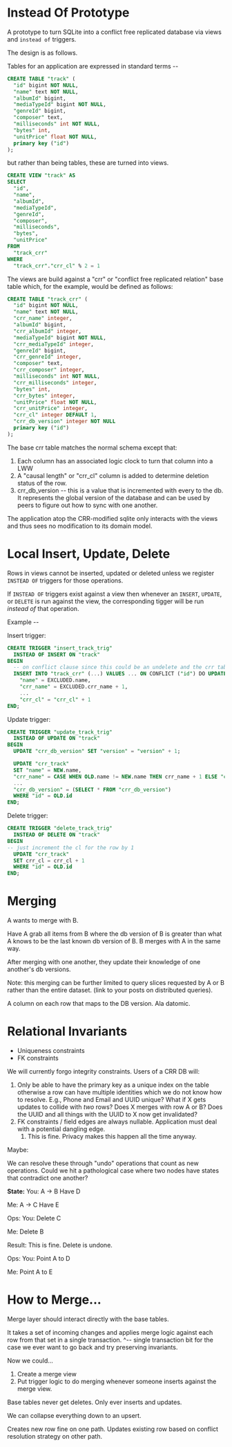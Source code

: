 # Instead Of Prototype

A prototype to turn SQLite into a conflict free replicated database via views and `instead of` triggers.

The design is as follows.

Tables for an application are expressed in standard terms --

```sql
CREATE TABLE "track" (
  "id" bigint NOT NULL,
  "name" text NOT NULL,
  "albumId" bigint,
  "mediaTypeId" bigint NOT NULL,
  "genreId" bigint,
  "composer" text,
  "milliseconds" int NOT NULL,
  "bytes" int,
  "unitPrice" float NOT NULL,
  primary key ("id")
);
```

but rather than being tables, these are turned into views.

```sql
CREATE VIEW "track" AS
SELECT
  "id",
  "name",
  "albumId",
  "mediaTypeId",
  "genreId",
  "composer",
  "milliseconds",
  "bytes",
  "unitPrice" 
FROM
  "track_crr" 
WHERE
  "track_crr"."crr_cl" % 2 = 1
```

The views are build against a "crr" or "conflict free replicated relation" base table which, for the example, would be defined as follows:

```sql
CREATE TABLE "track_crr" (
  "id" bigint NOT NULL,
  "name" text NOT NULL,
  "crr_name" integer,
  "albumId" bigint,
  "crr_albumId" integer,
  "mediaTypeId" bigint NOT NULL,
  "crr_mediaTypeId" integer,
  "genreId" bigint,
  "crr_genreId" integer,
  "composer" text,
  "crr_composer" integer,
  "milliseconds" int NOT NULL,
  "crr_milliseconds" integer,
  "bytes" int,
  "crr_bytes" integer,
  "unitPrice" float NOT NULL,
  "crr_unitPrice" integer,
  "crr_cl" integer DEFAULT 1,
  "crr_db_version" integer NOT NULL
  primary key ("id")
);
```

The base crr table matches the normal schema except that:
1. Each column has an associated logic clock to turn that column into a LWW
2. A "causal length" or "crr_cl" column is added to determine deletion status of the row.
3. crr_db_version -- this is a value that is incremented with every to the db. It represents the global version of the database
  and can be used by peers to figure out how to sync with one another.

The application atop the CRR-modified sqlite only interacts with the views and thus sees no modification to its domain model.

# Local Insert, Update, Delete

Rows in views cannot be inserted, updated or deleted unless we register `INSTEAD OF` triggers for those operations.

If `INSTEAD OF` triggers exist against a view then whenever an `INSERT`, `UPDATE`, or `DELETE` is run against the view, the corresponding tigger will be run *instead of* that operation.

Example --

Insert trigger:
```sql
CREATE TRIGGER "insert_track_trig"
  INSTEAD OF INSERT ON "track"
BEGIN
  -- on conflict clause since this could be an undelete and the crr tables has all previously deleted rows
  INSERT INTO "track_crr" (...) VALUES ... ON CONFLICT ("id") DO UPDATE SET
    "name" = EXCLUDED.name,
    "crr_name" = EXCLUDED.crr_name + 1,
    ...
    "crr_cl" = "crr_cl" + 1
END;
```

Update trigger:
```sql
CREATE TRIGGER "update_track_trig"
  INSTEAD OF UPDATE ON "track"
BEGIN
  UPDATE "crr_db_version" SET "version" = "version" + 1;

  UPDATE "crr_track" 
  SET "name" = NEW.name,
  "crr_name" = CASE WHEN OLD.name != NEW.name THEN crr_name + 1 ELSE "crr_name" END,
  ...
  "crr_db_version" = (SELECT * FROM "crr_db_version")
  WHERE "id" = OLD.id
END;
```

Delete trigger:
```sql
CREATE TRIGGER "delete_track_trig"
  INSTEAD OF DELETE ON "track"
BEGIN
-- just increment the cl for the row by 1
  UPDATE "crr_track"
  SET crr_cl = crr_cl + 1
  WHERE "id" = OLD.id
END;
```

# Merging

A wants to merge with B.

Have A grab all items from B where the db version of B is greater than what A knows to be the last known db version of B.
B merges with A in the same way.

After merging with one another, they update their knowledge of one another's db versions.

Note: this merging can be further limited to query slices requested by A or B rather than the entire dataset. (link to your posts on distributed queries).

A column on each row that maps to the DB version. Ala datomic.

# Relational Invariants
- Uniqueness constraints
- FK constraints

We will currently forgo integrity constraints.
Users of a CRR DB will:
1. Only be able to have the primary key as a unique index on the table otherwise a row can have multiple identities which we do not know how to resolve. E.g., Phone and Email and UUID unique? What if X gets updates to collide with _two_ rows? Does X merges with row A or B? Does the UUID and all things with the UUID to X now get invalidated?
2. FK constraints / field edges are always nullable. Application must deal with a potential dangling edge.
   1. This is fine. Privacy makes this happen all the time anyway.

Maybe:

We can resolve these through "undo" operations that count as new operations.
Could we hit a pathological case where two nodes have states that contradict one another?

**State:**
You:
A -> B
Have D

Me: 
A -> C
Have E

Ops:
You:
Delete C

Me:
Delete B

Result:
This is fine. Delete is undone.


Ops:
You:
Point A to D

Me:
Point A to E


# How to Merge...

Merge layer should interact directly with the base tables.

It takes a set of incoming changes and applies merge logic against each row from that set in a single transaction.
^-- single transaction bit for the case we ever want to go back and try preserving invariants.

Now we could...
1. Create a merge view
2. Put trigger logic to do merging whenever someone inserts against the merge view.

Base tables never get deletes.
Only ever inserts and updates.

We can collapse everything down to an upsert.

Creates new row fine on one path.
Updates existing row based on conflict resolution strategy on other path.